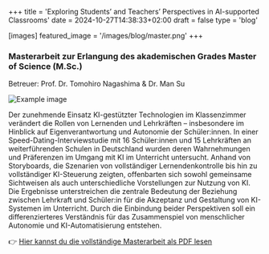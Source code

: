 +++
title = 'Exploring Students’ and Teachers’ Perspectives in AI-supported Classrooms'
date = 2024-10-27T14:38:33+02:00
draft = false
type = 'blog'

[images]
    featured_image = '/images/blog/master.png'
+++

### Masterarbeit zur Erlangung des akademischen Grades Master of Science (M.Sc.)
Betreuer: Prof. Dr. Tomohiro Nagashima & Dr. Man Su

![Example image](/images/blog/master.png)

Der zunehmende Einsatz KI-gestützter Technologien im Klassenzimmer verändert die Rollen von Lernenden und Lehrkräften – insbesondere im Hinblick auf Eigenverantwortung und Autonomie der Schüler:innen. In einer Speed-Dating-Interviewstudie mit 16 Schüler:innen und 15 Lehrkräften an weiterführenden Schulen in Deutschland wurden deren Wahrnehmungen und Präferenzen im Umgang mit KI im Unterricht untersucht. Anhand von Storyboards, die Szenarien von vollständiger Lernendenkontrolle bis hin zu vollständiger KI-Steuerung zeigten, offenbarten sich sowohl gemeinsame Sichtweisen als auch unterschiedliche Vorstellungen zur Nutzung von KI. Die Ergebnisse unterstreichen die zentrale Bedeutung der Beziehung zwischen Lehrkraft und Schüler:in für die Akzeptanz und Gestaltung von KI-Systemen im Unterricht. Durch die Einbindung beider Perspektiven soll ein differenzierteres Verständnis für das Zusammenspiel von menschlicher Autonomie und KI-Automatisierung entstehen.

👉 [Hier kannst du die vollständige Masterarbeit als PDF lesen](https://siegristlk.github.io/meine-website/reports/masterthesis.pdf)
